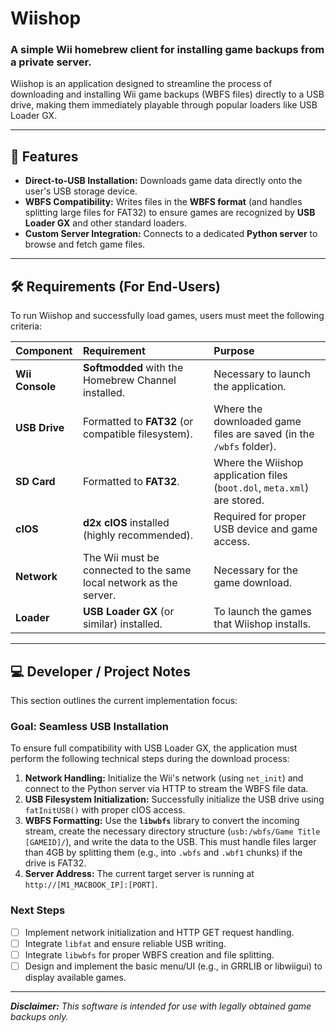 # Wiishop

### A simple Wii homebrew client for installing game backups from a private server.

Wiishop is an application designed to streamline the process of downloading and installing Wii game backups (WBFS files) directly to a USB drive, making them immediately playable through popular loaders like USB Loader GX.

---

## 🚀 Features

* **Direct-to-USB Installation:** Downloads game data directly onto the user's USB storage device.
* **WBFS Compatibility:** Writes files in the **WBFS format** (and handles splitting large files for FAT32) to ensure games are recognized by **USB Loader GX** and other standard loaders.
* **Custom Server Integration:** Connects to a dedicated **Python server** to browse and fetch game files.

---

## 🛠️ Requirements (For End-Users)

To run Wiishop and successfully load games, users must meet the following criteria:

| Component | Requirement | Purpose |
| :--- | :--- | :--- |
| **Wii Console** | **Softmodded** with the Homebrew Channel installed. | Necessary to launch the application. |
| **USB Drive** | Formatted to **FAT32** (or compatible filesystem). | Where the downloaded game files are saved (in the `/wbfs` folder). |
| **SD Card** | Formatted to **FAT32**. | Where the Wiishop application files (`boot.dol`, `meta.xml`) are stored. |
| **cIOS** | **d2x cIOS** installed (highly recommended). | Required for proper USB device and game access. |
| **Network** | The Wii must be connected to the same local network as the server. | Necessary for the game download. |
| **Loader** | **USB Loader GX** (or similar) installed. | To launch the games that Wiishop installs. |

---

## 💻 Developer / Project Notes

This section outlines the current implementation focus:

### Goal: Seamless USB Installation

To ensure full compatibility with USB Loader GX, the application must perform the following technical steps during the download process:

1.  **Network Handling:** Initialize the Wii's network (using `net_init`) and connect to the Python server via HTTP to stream the WBFS file data.
2.  **USB Filesystem Initialization:** Successfully initialize the USB drive using `fatInitUSB()` with proper cIOS access.
3.  **WBFS Formatting:** Use the **`libwbfs`** library to convert the incoming stream, create the necessary directory structure (`usb:/wbfs/Game Title [GAMEID]/`), and write the data to the USB. This must handle files larger than 4GB by splitting them (e.g., into `.wbfs` and `.wbf1` chunks) if the drive is FAT32.
4.  **Server Address:** The current target server is running at `http://[M1_MACBOOK_IP]:[PORT]`.

### Next Steps

* [ ] Implement network initialization and HTTP GET request handling.
* [ ] Integrate `libfat` and ensure reliable USB writing.
* [ ] Integrate `libwbfs` for proper WBFS creation and file splitting.
* [ ] Design and implement the basic menu/UI (e.g., in GRRLIB or libwiigui) to display available games.

---

***Disclaimer:** This software is intended for use with legally obtained game backups only.*
